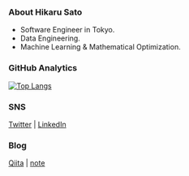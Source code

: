 ### About Hikaru Sato
- Software Engineer in Tokyo.
- Data Engineering.
- Machine Learning & Mathematical Optimization.

### GitHub Analytics
[![Top Langs](https://github-readme-stats.vercel.app/api/top-langs/?username=hshicalu&hide=jupyter%20notebook,Vim%20script)](https://github.com/anuraghazra/github-readme-stats)

### SNS
[Twitter](https://twitter.com/satohicalu) | [LinkedIn](https://www.linkedin.com/in/satohicalu)

### Blog
[Qiita](https://qiita.com/hshicalu) | [note](https://note.com/hshicalu_art)
